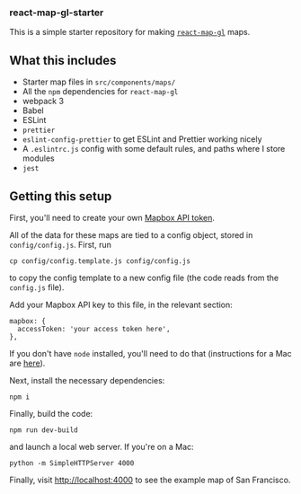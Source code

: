 ### react-map-gl-starter

This is a simple starter repository for making [`react-map-gl`](https://github.com/uber/react-map-gl) maps.

## What this includes

* Starter map files in `src/components/maps/`
* All the `npm` dependencies for `react-map-gl`
* webpack 3
* Babel
* ESLint
* `prettier`
* `eslint-config-prettier` to get ESLint and Prettier working nicely
* A `.eslintrc.js` config with some default rules, and paths where I store modules
* `jest`

## Getting this setup

First, you'll need to create your own [Mapbox API token](https://www.mapbox.com/help/how-access-tokens-work/).

All of the data for these maps are tied to a config object, stored in `config/config.js`. First, run

    cp config/config.template.js config/config.js

to copy the config template to a new config file (the code reads from the `config.js` file).

Add your Mapbox API key to this file, in the relevant section:

    mapbox: {
      accessToken: 'your access token here',
    },

If you don't have `node` installed, you'll need to do that (instructions for a Mac are [here](https://nodejs.org/en/download/package-manager/#macos)).

Next, install the necessary dependencies:

    npm i

Finally, build the code:

    npm run dev-build

and launch a local web server. If you're on a Mac:

    python -m SimpleHTTPServer 4000

Finally, visit [http://localhost:4000](http://localhost:4000) to see the example map of San Francisco.
